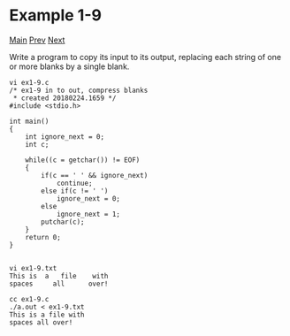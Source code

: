 # Example 1-9
[Main](knr.md) [Prev](ex1-8.md) [Next](ex1-10.md)

Write a program to copy its input to its output, replacing each string of one or more blanks by a single blank.

```
vi ex1-9.c
/* ex1-9 in to out, compress blanks
 * created 20180224.1659 */
#include <stdio.h>

int main()
{
	int ignore_next = 0;
	int c;

	while((c = getchar()) != EOF)
	{
		if(c == ' ' && ignore_next)
			continue;
		else if(c != ' ')
			ignore_next = 0;
		else
			ignore_next = 1;
		putchar(c);
	}
	return 0;
}


vi ex1-9.txt 
This is  a   file    with
spaces     all      over!

cc ex1-9.c 
./a.out < ex1-9.txt 
This is a file with
spaces all over!
```
